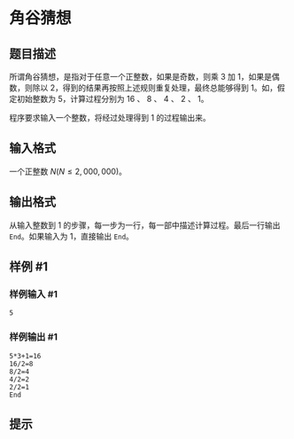 # 角谷猜想

## 题目描述

所谓角谷猜想，是指对于任意一个正整数，如果是奇数，则乘 $3$ 加 $1$，如果是偶数，则除以 $2$，得到的结果再按照上述规则重复处理，最终总能够得到 $1$。如，假定初始整数为 $5$，计算过程分别为 $16$ 、 $8$ 、 $4$ 、 $2$ 、 $1$。

程序要求输入一个整数，将经过处理得到 $1$ 的过程输出来。

## 输入格式

一个正整数 $N(N \le 2,000,000)$。

## 输出格式

从输入整数到 $1$ 的步骤，每一步为一行，每一部中描述计算过程。最后一行输出 `End`。如果输入为 $1$，直接输出 `End`。

## 样例 #1

### 样例输入 #1
```
5
```

### 样例输出 #1

```
5*3+1=16
16/2=8
8/2=4
4/2=2
2/2=1
End
```

## 提示


